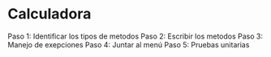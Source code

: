 # Calculadora
Paso 1: Identificar los tipos de metodos
Paso 2: Escribir los metodos
Paso 3: Manejo de exepciones
Paso 4: Juntar al menú
Paso 5: Pruebas unitarias
